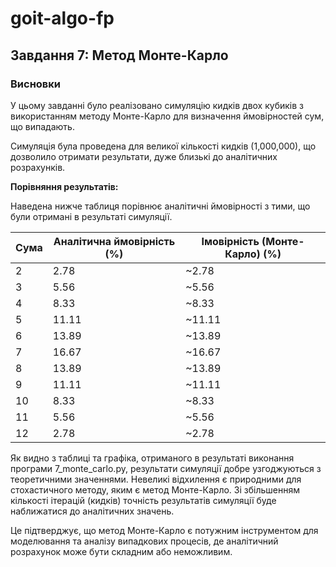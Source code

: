 # goit-algo-fp

## Завдання 7: Метод Монте-Карло

### Висновки

У цьому завданні було реалізовано симуляцію кидків двох кубиків з використанням методу Монте-Карло для визначення ймовірностей сум, що випадають.

Симуляція була проведена для великої кількості кидків (1,000,000), що дозволило отримати результати, дуже близькі до аналітичних розрахунків.

**Порівняння результатів:**

Наведена нижче таблиця порівнює аналітичні ймовірності з тими, що були отримані в результаті симуляції.

| Сума | Аналітична ймовірність (%) | Імовірність (Монте-Карло) (%) |
|------|-----------------------------|---------------------------------|
| 2    | 2.78                        | ~2.78                           |
| 3    | 5.56                        | ~5.56                           |
| 4    | 8.33                        | ~8.33                           |
| 5    | 11.11                       | ~11.11                          |
| 6    | 13.89                       | ~13.89                          |
| 7    | 16.67                       | ~16.67                          |
| 8    | 13.89                       | ~13.89                          |
| 9    | 11.11                       | ~11.11                          |
| 10   | 8.33                        | ~8.33                           |
| 11   | 5.56                        | ~5.56                           |
| 12   | 2.78                        | ~2.78                           |

Як видно з таблиці та графіка, отриманого в результаті виконання програми 7_monte_carlo.py, результати симуляції добре узгоджуються з теоретичними значеннями. Невеликі відхилення є природними для стохастичного методу, яким є метод Монте-Карло. Зі збільшенням кількості ітерацій (кидків) точність результатів симуляції буде наближатися до аналітичних значень.

Це підтверджує, що метод Монте-Карло є потужним інструментом для моделювання та аналізу випадкових процесів, де аналітичний розрахунок може бути складним або неможливим.